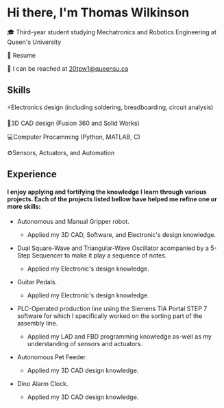 # Hi there, I'm Thomas Wilkinson

🎓 Third-year student studying Mechatronics and Robotics Engineering at Queen's University

📄 Resume

📧 I can be reached at 20tpw1@queensu.ca

## Skills
⚡Electronics design (including soldering, breadboarding, circuit analysis)

📐3D CAD design (Fusion 360 and Solid Works)

💻Computer Procamming (Python, MATLAB, C)

⚙️Sensors, Actuators, and Automation 

## Experience
#### I enjoy applying and fortifying the knowledge I learn through various projects. Each of the projects listed bellow have helped me refine one or more skills:


- Autonomous and Manual Gripper robot.
    - Applied my 3D CAD, Software, and Electronic's design knowledge.

  
- Dual Square-Wave and Triangular-Wave Oscillator acompanied by a 5-Step Sequencer to make it play a sequence of notes.
    - Applied my Electronic's design knowledge.
 
- Guitar Pedals.
    - Applied my Electronic's design knowledge. 

  
- PLC-Operated production line using the Siemens TIA Portal STEP 7 software for which I specifically worked on the sorting part of the assembly line.
    - Applied my LAD and FBD programming knowledge as-well as my understanding of sensors and actuators.


- Autonomous Pet Feeder.
    - Applied my 3D CAD design knowledge.

      
- Dino Alarm Clock.
    - Applied my 3D CAD design knowledge. 
  



